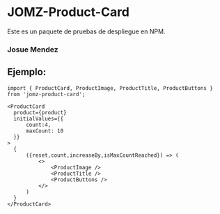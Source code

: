 # JOMZ-Product-Card

Este es un paquete de pruebas de despliegue en NPM.

### Josue Mendez

## Ejemplo:

```
import { ProductCard, ProductImage, ProductTitle, ProductButtons } from 'jomz-product-card';
```

```
<ProductCard
  product={product}
  initialValues={{
      count:4,
      maxCount: 10
  }}
>
  {
      ({reset,count,increaseBy,isMaxCountReached}) => (
          <>
              <ProductImage />
              <ProductTitle />
              <ProductButtons />
          </>
      )
  }
</ProductCard>
```